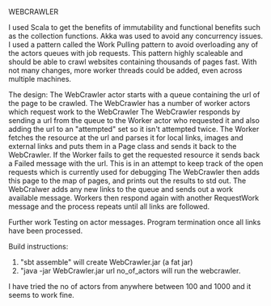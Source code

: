 
WEBCRAWLER

I used Scala to get the benefits of immutability and functional benefits such as the collection functions.
Akka was used to avoid any concurrency issues.
I used a pattern called the Work Pulling pattern to avoid overloading any of the actors queues with job requests.
This pattern highly scaleable and should be able to crawl websites containing thousands of pages fast.
With not many changes, more worker threads could be added, even across multiple machines.

The design:
The WebCrawler actor starts with a queue containing the url of the page to be crawled.
The WebCrawler has a number of worker actors which request work to the WebCrawler
The WebCrawler responds by sending a url from the queue to the Worker actor who requested it and also adding the url to
	an "attempted" set so it isn't attempted twice.
The Worker fetches the resource at the url and parses it for local links, images and external links and puts them in a
	Page class and sends it back to the WebCrawler.
If the Worker fails to get the requested resource it sends back a Failed message with the url. This is in an attempt to
	keep track of the open requests which is currently used for debugging
The WebCrawler then adds this page to the map of pages, and prints out the results to std out.
The WebCralwer adds any new links to the queue and sends out a work available message. Workers then respond again with
	another RequestWork message and the process repeats until all links are followed.

Further work
Testing on actor messages.
Program termination once all links have been processed.


Build instructions:

1. "sbt assemble" will create WebCrawler.jar (a fat jar)
2. "java -jar WebCrawler.jar url no_of_actors will run the webcrawler.

I have tried the no of actors from anywhere between 100 and 1000 and it seems to work fine.